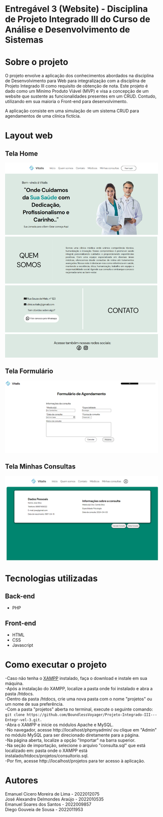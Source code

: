 # Entregável 3 (Website) - Disciplina de Projeto Integrado III do Curso de Análise e Desenvolvimento de Sistemas

# Sobre o projeto

O projeto envolve a aplicação dos conhecimentos abordados na disciplina de Desenvolvimento para Web para integralização com a disciplina de Projeto Integrado III como requisito de obtenção de nota. 
Este projeto é dado como um Minímo Produto Viável (MVP) e visa a concepção de um website que sustente as funcionalidades presentes em um CRUD. Contudo, utilizando em sua maioria o Front-end para desenvolvimento. 

A aplicação consiste em uma simulação de um sistema CRUD para agendamentos de uma clínica fictícia.

# Layout web
## Tela Home
![Tela home](img/home.png)
## Tela Formulário
![Tela Formulário](img/formulatio_de_agendamento.png)
## Tela Minhas Consultas
![Tela Minhas Consultas](img/minhas_consultas.png)

# Tecnologias utilizadas
## Back-end
- PHP
## Front-end
- HTML
- CSS
- Javascript

# Como executar o projeto
-Caso não tenha o [XAMPP](https://www.apachefriends.org/pt_br/index.html) instalado, faça o download e instale em sua máquina.\
-Após a instalação do XAMPP, localize a pasta onde foi instalado e abra a pasta /htdocs.\
-Dentro da pasta /htdocs, crie uma nova pasta com o nome "projetos" ou um nome de sua preferência.\
-Com a pasta "projetos" aberta no terminal, execute o seguinte comando: ``git clone https://github.com/BoundlessVoyager/Projeto-Integrado-III---Entegr-vel-3.git.``\
-Abra o XAMPP e inicie os módulos Apache e MySQL.\
-No navegador, acesse http://localhost/phpmyadmin/ ou clique em "Admin" no módulo MySQL para ser direcionado diretamente para a página.\
-Na página aberta, localize a opção "Importar" na barra superior.\
-Na seção de importação, selecione o arquivo "consulta.sql" que está localizado em: pasta onde o XAMPP está instalado/htdocs/projetos/consultorio.sql.\
-Por fim, acesse http://localhost/projetos para ter acesso à aplicação.


# Autores
Emanuel Cicero Moreira de Lima - 2022012075 \
José Alexandre Delmondes Araújo - 2022010535 \
Emanuel Soares dos Santos - 2022009857 \
Diego Gouveia de Sousa - 2022011953
